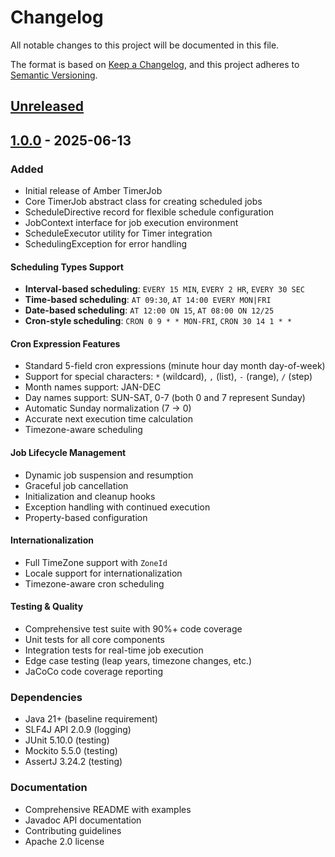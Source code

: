 # Changelog

All notable changes to this project will be documented in this file.

The format is based on [Keep a Changelog](https://keepachangelog.com/en/1.0.0/),
and this project adheres to [Semantic Versioning](https://semver.org/spec/v2.0.0.html).

## [Unreleased]

## [1.0.0] - 2025-06-13

### Added
- Initial release of Amber TimerJob
- Core TimerJob abstract class for creating scheduled jobs
- ScheduleDirective record for flexible schedule configuration
- JobContext interface for job execution environment
- ScheduleExecutor utility for Timer integration
- SchedulingException for error handling

#### Scheduling Types Support
- **Interval-based scheduling**: `EVERY 15 MIN`, `EVERY 2 HR`, `EVERY 30 SEC`
- **Time-based scheduling**: `AT 09:30`, `AT 14:00 EVERY MON|FRI`
- **Date-based scheduling**: `AT 12:00 ON 15`, `AT 08:00 ON 12/25`
- **Cron-style scheduling**: `CRON 0 9 * * MON-FRI`, `CRON 30 14 1 * *`

#### Cron Expression Features
- Standard 5-field cron expressions (minute hour day month day-of-week)
- Support for special characters: `*` (wildcard), `,` (list), `-` (range), `/` (step)
- Month names support: JAN-DEC
- Day names support: SUN-SAT, 0-7 (both 0 and 7 represent Sunday)
- Automatic Sunday normalization (7 → 0)
- Accurate next execution time calculation
- Timezone-aware scheduling

#### Job Lifecycle Management
- Dynamic job suspension and resumption
- Graceful job cancellation
- Initialization and cleanup hooks
- Exception handling with continued execution
- Property-based configuration

#### Internationalization
- Full TimeZone support with `ZoneId`
- Locale support for internationalization
- Timezone-aware cron scheduling

#### Testing & Quality
- Comprehensive test suite with 90%+ code coverage
- Unit tests for all core components
- Integration tests for real-time job execution
- Edge case testing (leap years, timezone changes, etc.)
- JaCoCo code coverage reporting

### Dependencies
- Java 21+ (baseline requirement)
- SLF4J API 2.0.9 (logging)
- JUnit 5.10.0 (testing)
- Mockito 5.5.0 (testing)
- AssertJ 3.24.2 (testing)

### Documentation
- Comprehensive README with examples
- Javadoc API documentation
- Contributing guidelines
- Apache 2.0 license

[Unreleased]: https://github.com/teppan/amber-timerjob/compare/v1.0.0...HEAD
[1.0.0]: https://github.com/teppan/amber-timerjob/releases/tag/v1.0.0 